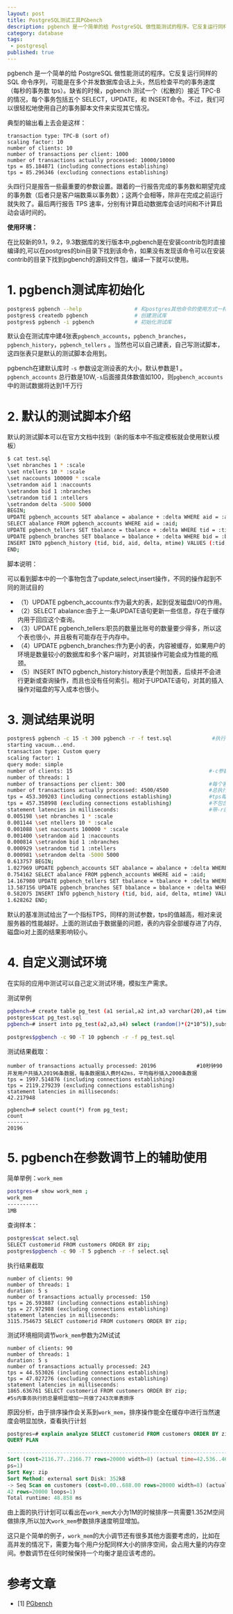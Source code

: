 ```yaml
---
layout: post
title: PostgreSQL测试工具PGbench
description: pgbench 是一个简单的给 PostgreSQL 做性能测试的程序。它反复运行同样的 SQL 命令序列，可能是在多个并发数据库会话上头，然后检查平均的事务速度（每秒的事务数 tps）。缺省的时候，pgbench 测试一个（松散的）接近 TPC-B 的情况，每个事务包括五个 SELECT，UPDATE，和 INSERT命令。不过，我们可以很轻松地使用自己的事务脚本文件来实现其它情况。
category: database
tags: 
 - postgresql
published: true
---
```


pgbench 是一个简单的给 PostgreSQL 做性能测试的程序。它反复运行同样的 SQL 命令序列，可能是在多个并发数据库会话上头，然后检查平均的事务速度（每秒的事务数 tps）。缺省的时候，pgbench 测试一个（松散的）接近 TPC-B 的情况，每个事务包括五个 SELECT，UPDATE，和 INSERT命令。不过，我们可以很轻松地使用自己的事务脚本文件来实现其它情况。

典型的输出看上去会是这样：

~~~
transaction type: TPC-B (sort of)
scaling factor: 10
number of clients: 10
number of transactions per client: 1000
number of transactions actually processed: 10000/10000
tps = 85.184871 (including connections establishing)
tps = 85.296346 (excluding connections establishing)
~~~

头四行只是报告一些最重要的参数设置。跟着的一行报告完成的事务数和期望完成的事务数（后者只是客户端数乘以事务数）；这两个会相等，除非在完成之前运行就失败了。最后两行报告 TPS 速率，分别有计算启动数据库会话时间和不计算启动会话时间的。

**使用环境：**

在比较新的9.1，9.2，9.3数据库的发行版本中,pgbench是在安装contrib包时直接编译的,可以在postgres的bin目录下找到该命令，如果没有发现该命令可以在安装contrib的目录下找到pgbench的源码文件包，编译一下就可以使用。

# 1. pgbench测试库初始化

~~~bash
postgres$ pgbench --help                 # 和postgres其他命令的使用方式一样，--help获取命令使用方式的简单介绍
postgres$ createdb pgbench               # 创建测试库
postgres$ pgbench -i pgbench             # 初始化测试库
~~~

默认会在测试库中建4张表`pgbench_accounts`，`pgbench_branches`，`pgbench_history`，`pgbench_tellers` 。当然也可以自己建表，自己写测试脚本，这四张表只是默认的测试脚本会用到。

pgbench在建默认库时 `-s` 参数设定测设表的大小，默认参数是1 。`pgbench_accounts` 总行数是10W,`-s`后面接具体数值如100，则`pgbench_accounts`中的测试数据将达到1千万行

# 2. 默认的测试脚本介绍

默认的测试脚本可以在官方文档中找到（新的版本中不指定模板就会使用默认模板）

~~~bash
$ cat test.sql
\set nbranches 1 * :scale
\set ntellers 10 * :scale
\set naccounts 100000 * :scale
\setrandom aid 1 :naccounts
\setrandom bid 1 :nbranches
\setrandom tid 1 :ntellers
\setrandom delta -5000 5000
BEGIN;
UPDATE pgbench_accounts SET abalance = abalance + :delta WHERE aid = :aid;
SELECT abalance FROM pgbench_accounts WHERE aid = :aid;
UPDATE pgbench_tellers SET tbalance = tbalance + :delta WHERE tid = :tid;
UPDATE pgbench_branches SET bbalance = bbalance + :delta WHERE bid = :bid;
INSERT INTO pgbench_history (tid, bid, aid, delta, mtime) VALUES (:tid, :bid, :aid, :delta, CURRENT_TIMESTAMP);
END;
~~~

脚本说明：

可以看到脚本中的一个事物包含了update,select,insert操作，不同的操作起到不同的测试目的

- （1）UPDATE pgbench_accounts:作为最大的表，起到促发磁盘I/O的作用。
- （2）SELECT abalance:由于上一条UPDATE语句更新一些信息，存在于缓存内用于回应这个查询。
- （3）UPDATE pgbench_tellers:职员的数量比账号的数量要少得多，所以这个表也很小，并且极有可能存在于内存中。
- （4）UPDATE pgbench_branches:作为更小的表，内容被缓存，如果用户的环境是数量较小的数据库和多个客户端时，对其锁操作可能会成为性能的瓶颈。
- （5）INSERT INTO pgbench_history:history表是个附加表，后续并不会进行更新或查询操作，而且也没有任何索引。相对于UPDATE语句，对其的插入操作对磁盘的写入成本也很小。
 
# 3. 测试结果说明

~~~bash
postgres$ pgbench -c 15 -t 300 pgbench -r -f test.sql             #执行命令
starting vacuum...end.
transaction type: Custom query
scaling factor: 1
query mode: simple 
number of clients: 15                                            #-c参数控制并发量
number of threads: 1                                                    
number of transactions per client: 300                           #每个客户端执行事务的数量
number of transactions actually processed: 4500/4500             #总执行量
tps = 453.309203 (including connections establishing)            #tps每秒钟处理的事务数包含网络开销      
tps = 457.358998 (excluding connections establishing)            #不包含网络开销
statement latencies in milliseconds:                             #带-r的效果，每个客户端事务具体的执行时间，单位是毫秒
0.005198 \set nbranches 1 * :scale                               
0.001144 \set ntellers 10 * :scale
0.001088 \set naccounts 100000 * :scale                     
0.001400 \setrandom aid 1 :naccounts
0.000814 \setrandom bid 1 :nbranches
0.000929 \setrandom tid 1 :ntellers
0.000981 \setrandom delta -5000 5000
0.613757 BEGIN;
1.027969 UPDATE pgbench_accounts SET abalance = abalance + :delta WHERE aid = :aid;
0.754162 SELECT abalance FROM pgbench_accounts WHERE aid = :aid;
14.167980 UPDATE pgbench_tellers SET tbalance = tbalance + :delta WHERE tid = :tid;
13.587156 UPDATE pgbench_branches SET bbalance = bbalance + :delta WHERE bid = :bid;
0.582075 INSERT INTO pgbench_history (tid, bid, aid, delta, mtime) VALUES (:tid, :bid, :aid, :delta, CURRENT_TIMESTAMP);
1.628262 END;
~~~

默认的基准测试给出了一个指标TPS，同样的测试参数，tps的值越高，相对来说服务器的性能越好。上面的测试由于数据量的问题，表的内容全部缓存进了内存,磁盘io对上面的结果影响较小。

# 4. 自定义测试环境

在实际的应用中测试可以自己定义测试环境，模拟生产需求。

测试举例

~~~bash
pgbench=# create table pg_test (a1 serial,a2 int,a3 varchar(20),a4 timestamp);                        #创建测试表
postgres$cat pg_test.sql
pgbench=# insert into pg_test(a2,a3,a4) select (random()*(2*10^5)),substr('abcdefghijklmnopqrstuvwxyz',1, (random()*26)::integer),now();
                                                                                                      #每个事务插入一条数据 
postgres$pgbench -c 90 -T 10 pgbench -r -f pg_test.sql                                                   #90个并发测试每秒插入的数据量
~~~ 
测试结果截取：

~~~
number of transactions actually processed: 20196             #10秒钟90并发用户共插入20196条数据，每条数据插入费时42ms，平均每秒插入2000条数据 
tps = 1997.514876 (including connections establishing)
tps = 2119.279239 (excluding connections establishing)
statement latencies in milliseconds:
42.217948
 
pgbench=# select count(*) from pg_test;
count 
-------
20196
~~~

# 5. pgbench在参数调节上的辅助使用

简单举例：`work_mem`

~~~bash
postgres=# show work_mem ;                                              #数据库当前的work_mem
work_mem 
----------
1MB
~~~

查询样本：

~~~bash
postgres$cat select.sql
SELECT customerid FROM customers ORDER BY zip;                          #orders表是一张postgres样例表，样例库全名dellstore2
postgres$pgbench -c 90 -T 5 pgbench -r -f select.sql                    #多用户并发做单表排序操作单个事务执行的时间可能会很大，但是平均事务执行时间和单个用户的执行时间差距没那么明显。
~~~

执行结果截取

~~~
number of clients: 90
number of threads: 1
duration: 5 s
number of transactions actually processed: 150
tps = 26.593887 (including connections establishing)
tps = 27.972988 (excluding connections establishing)
statement latencies in milliseconds:
3115.754673 SELECT customerid FROM customers ORDER BY zip;
~~~

测试环境相同调节`work_mem`参数为2M试试

~~~
number of clients: 90
number of threads: 1
duration: 5 s
number of transactions actually processed: 243
tps = 44.553026 (including connections establishing)
tps = 47.027276 (excluding connections establishing)
statement latencies in milliseconds:
1865.636761 SELECT customerid FROM customers ORDER BY zip;             #5s内事务执行的总量明显增加一共做了243次单表排序
~~~   

原因分析，由于排序操作会关系到`work_mem`，排序操作能全在缓存中进行当然速度会明显加快，查看执行计划

~~~sql
postgres=# explain analyze SELECT customerid FROM customers ORDER BY zip;
QUERY PLAN 

--------------------------------------------------------------------------------------------
Sort (cost=2116.77..2166.77 rows=20000 width=8) (actual time=42.536..46.117 rows=20000 loo
ps=1)
Sort Key: zip
Sort Method: external sort Disk: 352kB
-> Seq Scan on customers (cost=0.00..688.00 rows=20000 width=8) (actual time=0.013..8.9
42 rows=20000 loops=1)
Total runtime: 48.858 ms
~~~

由上面的执行计划可以看出在`work_mem`大小为1M的时候排序一共需要1.352M空间做排序,所以加大`work_mem`参数排序速度明显增加。

这只是个简单的例子，`work_mem`的大小调节还有很多其他方面要考虑的，比如在高并发的情况下，需要为每个用户分配同样大小的排序空间，会占用大量的内存空间。参数调节在任何时候保持一个均衡才是应该考虑的。

# 参考文章

- [1] [PGbench](http://www.pgsqldb.com:8079/mwiki/index.php/PGbench)
